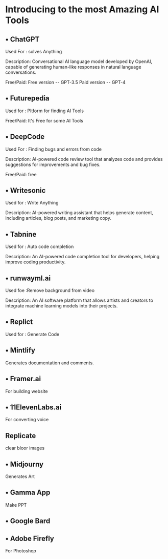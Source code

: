 # Introducing to the most Amazing AI Tools


## • ChatGPT
Used For : solves Anything

Description: Conversational AI language model developed by OpenAI, capable of generating human-like responses in natural language conversations.

Free/Paid: 
Free version -- GPT-3.5
Paid version -- GPT-4

## • Futurepedia
Used for : Pltform for finding AI Tools 

Free/Paid:
It's Free for some AI Tools

## • DeepCode
Used For : Finding bugs and errors from code

Description: AI-powered code review tool that analyzes code and provides suggestions for improvements and bug fixes.

Free/Paid:
free

## • Writesonic
Used for : Write Anything

Description: AI-powered writing assistant that helps generate content, including articles, blog posts, and marketing copy.


## • Tabnine
Used for : Auto code completion

Description: An AI-powered code completion tool for developers, helping improve coding productivity.

## • runwayml.ai
Used foe :Remove background from video

Description: An AI software platform that allows artists and creators to integrate machine learning models into their projects.



## • Replict
Used for : Generate Code

## • Mintlify
Generates documentation and comments.


## • Framer.ai
For building website


## • 11ElevenLabs.ai
For converting voice


## Replicate
clear bloor images

## • Midjourny 
Generates Art

## • Gamma App
Make PPT

## • Google Bard

## • Adobe Firefly
For Photoshop